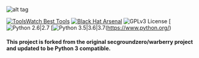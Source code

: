 ![alt tag](https://github.com/secgroundzero/warberry/blob/master/Warberry_Logo_Transparent.png)

[![ToolsWatch Best Tools](https://www.toolswatch.org/badges/toptools/2016.svg)](https://www.toolswatch.org/2017/02/2016-top-security-tools-as-voted-by-toolswatch-org-readers/)
[![Black Hat Arsenal](https://www.toolswatch.org/badges/arsenal/2016.svg)](https://www.blackhat.com/us-16/arsenal.html)
![GPLv3 License](https://img.shields.io/badge/License-GPLv3-red.svg)
[![Python 2.6|2.7](https://img.shields.io/badge/python-2.6|2.7-yellow.svg)
[![Python 3.5|3.6|3.7](![image](https://user-images.githubusercontent.com/24506694/120064697-78738a80-c065-11eb-844b-00966884b20a.png))(https://www.python.org/)

#### This project is forked from the original secgroundzero/warberry project and updated to be Python 3 compatible.


